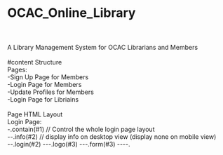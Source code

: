 # OCAC_Online_Library

<br/>
<br/>
A Library Management System for OCAC Librarians and Members
<br/>
<br/>
#content Structure
<br/>
Pages:
<br/>
-Sign Up Page for Members
<br/>
-Login Page for Members
<br/>
-Update Profiles for Members
<br/>
-Login Page for Libriains
<br/>
<br/>
Page HTML Layout
<br/>
Login Page:
<br/>
-.contain(#1) // Control the whole login page layout
<br/>
  --.info(#2) // display info on desktop view (display none on mobile view)
<br/>
  --.login(#2)
    ---.logo(#3)
    ---.form(#3)
      ----.
